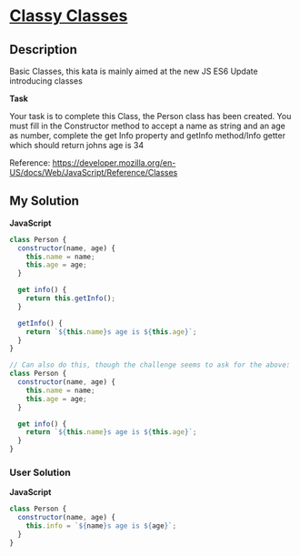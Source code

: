 # [Classy Classes](https://www.codewars.com/kata/55a144eff5124e546400005a)

## Description

Basic Classes, this kata is mainly aimed at the new JS ES6 Update introducing classes

**Task**

Your task is to complete this Class, the Person class has been created. You must fill in the Constructor method to accept a name as string and an age as number, complete the get Info property and getInfo method/Info getter which should return johns age is 34

Reference: https://developer.mozilla.org/en-US/docs/Web/JavaScript/Reference/Classes

## My Solution

**JavaScript**

```js
class Person {
  constructor(name, age) {
    this.name = name;
    this.age = age;
  }

  get info() {
    return this.getInfo();
  }

  getInfo() {
    return `${this.name}s age is ${this.age}`;
  }
}
```

```js
// Can also do this, though the challenge seems to ask for the above:
class Person {
  constructor(name, age) {
    this.name = name;
    this.age = age;
  }

  get info() {
    return `${this.name}s age is ${this.age}`;
  }
}
```

### User Solution

**JavaScript**

```js
class Person {
  constructor(name, age) {
    this.info = `${name}s age is ${age}`;
  }
}
```
